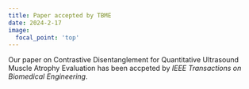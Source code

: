 ```yaml
---
title: Paper accepted by TBME
date: 2024-2-17
image:
  focal_point: 'top'
---
```


Our paper on Contrastive Disentanglement for Quantitative Ultrasound Muscle Atrophy Evaluation has been accpeted by _IEEE Transactions on Biomedical Engineering_. 

<!--more-->